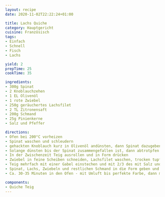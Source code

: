 ```yaml
---
layout: recipe
date: 2020-11-02T22:22:24+01:00

title: Lachs Quiche
category: Hauptgericht
cuisine: Französisch
tags:
- Einfach
- Schnell
- Fisch
- Lachs

yield: 2
prepTime: 25
cookTime: 35

ingredients:
- 300g Spinat
- 2 Knoblauchzehen
- 1 EL Olivenöl
- 1 rote Zwiebel
- 250g geräuchertes Lachsfilet
- 2 TL Zitronensaft
- 200g Schmand
- 25g Pinienkerne
- Salz und Pfeffer

directions:
- Ofen bei 200°C vorheizen
- Spinat waschen und schleudern
- gehackten Knoblauch kurz in Olivenöl andünsten, dann Spinat dazugeben, salzen und pfeffern
- Solange dünsten bis der Spinat zusammengefallen ist, dann abtrotpfen lassen und zur Seite stellen
- In der Zwischenzeit Teig ausrollen und in Form drücken
- Zwiebel in feine Scheiben schneiden, Lachsfilet waschen, trocken tupfen, in mundgerechte Stücke schneiden und mit Zitronensaft beträufeln
- Teig mehrfach mit einer Gabel einstechen und mit 2/3 des mit Salz und Pfeffer gewürzten Schmand bestreichen
- Spinat, Lachs, Zwiebeln und restlichen Schmand in die Form geben und mit Pinienkernen bestreuen
- Ca. 30-35 Minuten in den Ofen - mit Umluft bis perfekte Farbe, dann mit Alufolie abdecken und auf Ober-/Unterhitze stellen

components:
- Quiche Teig
---
```

